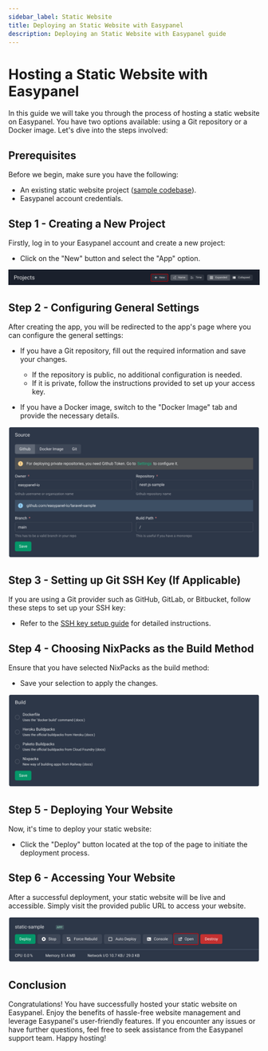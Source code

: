 ```yaml
---
sidebar_label: Static Website
title: Deploying an Static Website with Easypanel
description: Deploying an Static Website with Easypanel guide
---
```


# Hosting a Static Website with Easypanel

In this guide we will take you through the process of hosting a static website on Easypanel. You have two options available: using a Git repository or a Docker image. Let's dive into the steps involved:

## Prerequisites

Before we begin, make sure you have the following:

- An existing static website project ([sample codebase](https://github.com/easypanel-io/static-site-sample)).
- Easypanel account credentials.

## Step 1 - Creating a New Project

Firstly, log in to your Easypanel account and create a new project:

- Click on the "New" button and select the "App" option.

![Environment Setup](./new-project.png)

## Step 2 - Configuring General Settings

After creating the app, you will be redirected to the app's page where you can configure the general settings:

- If you have a Git repository, fill out the required information and save your changes.

  - If the repository is public, no additional configuration is needed.
  - If it is private, follow the instructions provided to set up your access key.

- If you have a Docker image, switch to the "Docker Image" tab and provide the necessary details.

![Environment Setup](./source-panel.png)

## Step 3 - Setting up Git SSH Key (If Applicable)

If you are using a Git provider such as GitHub, GitLab, or Bitbucket, follow these steps to set up your SSH key:

- Refer to the [SSH key setup guide](https://easypanel.io/docs/code-sources/git-ssh) for detailed instructions.

## Step 4 - Choosing NixPacks as the Build Method

Ensure that you have selected NixPacks as the build method:

- Save your selection to apply the changes.

![Environment Setup](./build.png)

## Step 5 - Deploying Your Website

Now, it's time to deploy your static website:

- Click the "Deploy" button located at the top of the page to initiate the deployment process.

## Step 6 - Accessing Your Website

After a successful deployment, your static website will be live and accessible. Simply visit the provided public URL to access your website.

![Environment Setup](./open.png)

## Conclusion

Congratulations! You have successfully hosted your static website on Easypanel. Enjoy the benefits of hassle-free website management and leverage Easypanel's user-friendly features. If you encounter any issues or have further questions, feel free to seek assistance from the Easypanel support team. Happy hosting!
